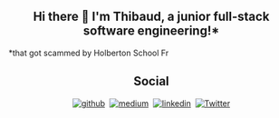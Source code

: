 ## <div align="center">Hi there 👋 I'm Thibaud, a junior full-stack software engineering!*</div>
<p>*that got scammed by Holberton School Fr</p>

<!-- <div align="center"><img height="150" src="https://github-readme-stats.vercel.app/api?username=ThibaudP&theme=dark&show_icons=true&hide=stars,prs,issues"></div> -->
<!-- <div align="center"><img height="170" src="https://github-readme-stats.vercel.app/api/top-langs/?username=ThibaudP&layout=compact&theme=dark&langs_count=6"></div> -->

## <div align="center">Social</div>

<div align="center">
  <a href="https://github.com/ThibaudP" target="_blank"><img src=https://img.shields.io/badge/github-%2324292e.svg?&style=for-the-badge&logo=github&logoColor=white alt=github style="margin-bottom: 5px;" /></a>&nbsp;
  <a href="https://medium.com/@thibaudponcin/" target="_blank"><img src=https://img.shields.io/badge/medium-%23292929.svg?&style=for-the-badge&logo=medium&logoColor=white alt=medium style="margin-bottom: 5px;" /></a>&nbsp;
  <a href="https://www.linkedin.com/in/thibaudponcin/" target="_blank"><img src=https://img.shields.io/badge/linkedin-%231E77B5.svg?&style=for-the-badge&logo=linkedin&logoColor=white alt=linkedin style="margin-bottom: 5px;" /></a>&nbsp;
  <a href="https://twitter.com/ThibaudPoncin"><img alt="Twitter" src="https://img.shields.io/badge/Twitter-1DA1F2?logo=twitter&logoColor=white&style=for-the-badge"/></a>
</div>
